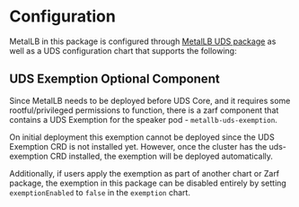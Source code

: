 # Configuration

MetalLB in this package is configured through [MetalLB UDS package](https://github.com/uds-packages/metallb/) as well as a UDS configuration chart that supports the following:

## UDS Exemption Optional Component

Since MetalLB needs to be deployed before UDS Core, and it requires some rootful/privileged permissions to function, there is a zarf component that contains a UDS Exemption for the speaker pod - `metallb-uds-exemption`.

On initial deployment this exemption cannot be deployed since the UDS Exemption CRD is not installed yet. However, once the cluster has the uds-exemption CRD installed, the exemption will be deployed automatically.

Additionally, if users apply the exemption as part of another chart or Zarf package, the exemption in this package can be disabled entirely by setting `exemptionEnabled` to `false` in the `exemption` chart.
